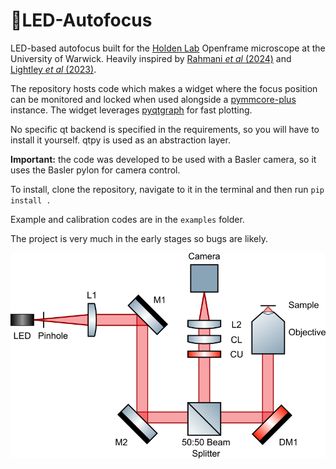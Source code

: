 # 🚨LED-Autofocus
LED-based autofocus built for the [Holden Lab](https://holdenlab.github.io/) Openframe microscope at the University of Warwick. Heavily inspired by [Rahmani _et al_ (2024)](https://opg.optica.org/oe/fulltext.cfm?uri=oe-32-8-13331&id=548369) and [Lightley _et al_ (2023)](https://onlinelibrary.wiley.com/doi/10.1111/jmi.13219).

The repository hosts code which makes a widget where the focus position can be monitored and locked when used alongside a [pymmcore-plus](https://pymmcore-plus.github.io/pymmcore-plus/) instance. The widget leverages [pyqtgraph](https://pyqtgraph.readthedocs.io/) for fast plotting. 

No specific qt backend is specified in the requirements, so you will have to install it yourself. qtpy is used as an abstraction layer.

**Important:** the code was developed to be used with a Basler camera, so it uses the Basler pylon for camera control.

To install, clone the repository, navigate to it in the terminal and then run `pip install .`

Example and calibration codes are in the `examples` folder.

The project is very much in the early stages so bugs are likely.

![optical_diagram.png](resources%2Foptical_diagram.png)

